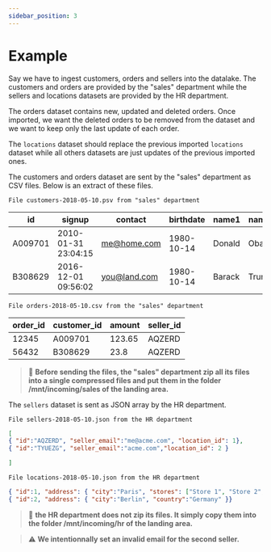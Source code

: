 ```yaml
---
sidebar_position: 3
---
```


# Example
Say we have to ingest customers, orders and sellers into the datalake.
The customers and orders are provided by the "sales" department while
the sellers and locations datasets are provided by the HR department.

The orders dataset contains new, updated and deleted orders.
Once imported, we want the deleted orders to be removed from the dataset and
we want to keep only the last update of each order.


The `locations` dataset should replace the previous imported `locations` dataset
while all others datasets are just updates of the previous imported ones.

The customers and orders dataset are sent by the "sales" department
as CSV  files. Below is an extract of these files.

``File customers-2018-05-10.psv from "sales" department``

id|signup|contact|birthdate|name1|name2
---|---|---|---|---|---
A009701|2010-01-31 23:04:15|me@home.com|1980-10-14|Donald|Obama
B308629|2016-12-01 09:56:02|you@land.com|1980-10-14|Barack|Trump

``File orders-2018-05-10.csv from the "sales" department``

order_id|customer_id|amount|seller_id
---|---|---|---
12345|A009701|123.65|AQZERD
56432|B308629|23.8|AQZERD

> :memo: **Before sending the files, the "sales" department zip all its files 
> into a single compressed files and put them in the folder /mnt/incoming/sales of the landing area.**

The `sellers` dataset is sent as JSON array by the HR department.

``File sellers-2018-05-10.json from the HR department``

````json
[
{ "id":"AQZERD", "seller_email":"me@acme.com", "location_id": 1},
{ "id":"TYUEZG", "seller_email":"acme.com","location_id": 2 }

]
````

``File locations-2018-05-10.json from the HR department``

````json
{ "id":1, "address": { "city":"Paris", "stores": ["Store 1", "Store 2", "Store 3"] "country":"France" }}
{ "id":2, "address": { "city":"Berlin", "country":"Germany" }}
````



> :memo: **the HR department does not zip its files. It simply copy them into the 
> folder /mnt/incoming/hr of the landing area.**

> :warning: **We intentionnally set an invalid email for the second seller.**

